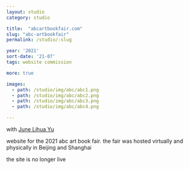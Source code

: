 ```yaml
---
layout: studio
category: studio

title:  "abcartbookfair.com"
slug: "abc-artbookfair"
permalink: /studio/:slug

year: '2021'
sort-date: '21-07'
tags: website commission

more: true

images:
  - path: /studio/img/abc/abc1.png
  - path: /studio/img/abc/abc2.png
  - path: /studio/img/abc/abc3.png
  - path: /studio/img/abc/abc4.png

---
```


<p>
  with <a href="http://imageservice.org/">June Lihua Yu</a>
</p>

<p>
  website for the 2021 abc art book fair. the fair was hosted virtually and physically in Beijing and Shanghai
</p>
<p>
  the site is no longer live
</p>